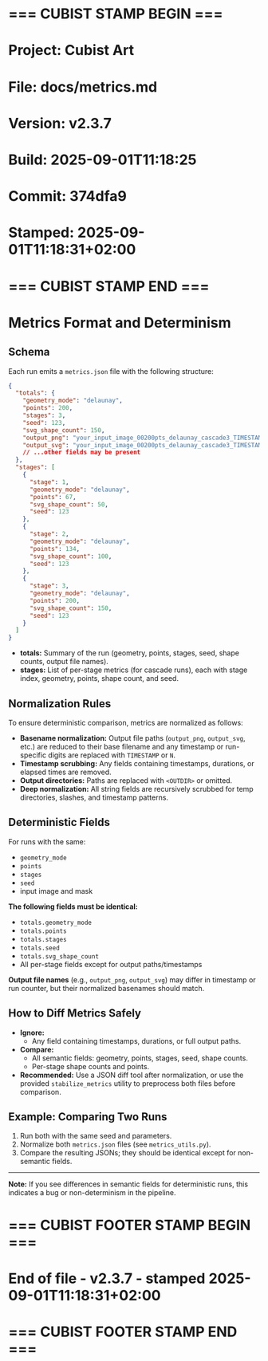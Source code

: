 # === CUBIST STAMP BEGIN ===
# Project: Cubist Art
# File: docs/metrics.md
# Version: v2.3.7
# Build: 2025-09-01T11:18:25
# Commit: 374dfa9
# Stamped: 2025-09-01T11:18:31+02:00
# === CUBIST STAMP END ===
# Metrics Format and Determinism

## Schema

Each run emits a `metrics.json` file with the following structure:

```json
{
  "totals": {
    "geometry_mode": "delaunay",
    "points": 200,
    "stages": 3,
    "seed": 123,
    "svg_shape_count": 150,
    "output_png": "your_input_image_00200pts_delaunay_cascade3_TIMESTAMP.png",
    "output_svg": "your_input_image_00200pts_delaunay_cascade3_TIMESTAMP.svg"
    // ...other fields may be present
  },
  "stages": [
    {
      "stage": 1,
      "geometry_mode": "delaunay",
      "points": 67,
      "svg_shape_count": 50,
      "seed": 123
    },
    {
      "stage": 2,
      "geometry_mode": "delaunay",
      "points": 134,
      "svg_shape_count": 100,
      "seed": 123
    },
    {
      "stage": 3,
      "geometry_mode": "delaunay",
      "points": 200,
      "svg_shape_count": 150,
      "seed": 123
    }
  ]
}
```

- **totals:** Summary of the run (geometry, points, stages, seed, shape counts, output file names).
- **stages:** List of per-stage metrics (for cascade runs), each with stage index, geometry, points, shape count, and seed.

## Normalization Rules

To ensure deterministic comparison, metrics are normalized as follows:

- **Basename normalization:**
  Output file paths (`output_png`, `output_svg`, etc.) are reduced to their base filename and any timestamp or run-specific digits are replaced with `TIMESTAMP` or `N`.
- **Timestamp scrubbing:**
  Any fields containing timestamps, durations, or elapsed times are removed.
- **Output directories:**
  Paths are replaced with `<OUTDIR>` or omitted.
- **Deep normalization:**
  All string fields are recursively scrubbed for temp directories, slashes, and timestamp patterns.

## Deterministic Fields

For runs with the same:
- `geometry_mode`
- `points`
- `stages`
- `seed`
- input image and mask

**The following fields must be identical:**
- `totals.geometry_mode`
- `totals.points`
- `totals.stages`
- `totals.seed`
- `totals.svg_shape_count`
- All per-stage fields except for output paths/timestamps

**Output file names** (e.g., `output_png`, `output_svg`) may differ in timestamp or run counter, but their normalized basenames should match.

## How to Diff Metrics Safely

- **Ignore:**
  - Any field containing timestamps, durations, or full output paths.
- **Compare:**
  - All semantic fields: geometry, points, stages, seed, shape counts.
  - Per-stage shape counts and points.
- **Recommended:**
  Use a JSON diff tool after normalization, or use the provided `stabilize_metrics` utility to preprocess both files before comparison.

## Example: Comparing Two Runs

1. Run both with the same seed and parameters.
2. Normalize both `metrics.json` files (see `metrics_utils.py`).
3. Compare the resulting JSONs; they should be identical except for non-semantic fields.

---

**Note:**
If you see differences in semantic fields for deterministic runs, this indicates a bug or non-determinism in the pipeline.

# === CUBIST FOOTER STAMP BEGIN ===
# End of file - v2.3.7 - stamped 2025-09-01T11:18:31+02:00
# === CUBIST FOOTER STAMP END ===
